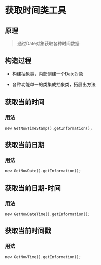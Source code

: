 # 获取时间类工具

## 原理

> 通过Date对象获取各种时间数据

## 构造过程

* 构建抽象类，内部创建一个Date对象

* 各种功能单一的类集成抽象类，拓展出方法

## 获取当前时间

### 用法

`new GetNowTimeStamp().getInformation();`


## 获取当前日期

### 用法

`new GetNowDate().getInformation();`

## 获取当前日期-时间

### 用法

`new GetNowDateTime().getInformation();`

## 获取当前时间戳

### 用法

`new GetNowTime().getInformation();`


